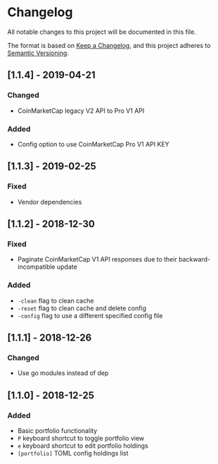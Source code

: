 # Changelog
All notable changes to this project will be documented in this file.

The format is based on [Keep a Changelog](https://keepachangelog.com/en/1.0.0/),
and this project adheres to [Semantic Versioning](https://semver.org/spec/v2.0.0.html).

## [1.1.4] - 2019-04-21
### Changed
- CoinMarketCap legacy V2 API to Pro V1 API

### Added
- Config option to use CoinMarketCap Pro V1 API KEY

## [1.1.3] - 2019-02-25
### Fixed
- Vendor dependencies

## [1.1.2] - 2018-12-30
### Fixed
- Paginate CoinMarketCap V1 API responses due to their backward-incompatible update

### Added
- `-clean` flag to clean cache
- `-reset` flag to clean cache and delete config
- `-config` flag to use a different specified config file

## [1.1.1] - 2018-12-26
### Changed
- Use go modules instead of dep

## [1.1.0] - 2018-12-25
### Added
- Basic portfolio functionality
- `P` keyboard shortcut to toggle portfolio view
- `e` keyboard shortcut to edit portfolio holdings
- `[portfolio]` TOML config holdings list

